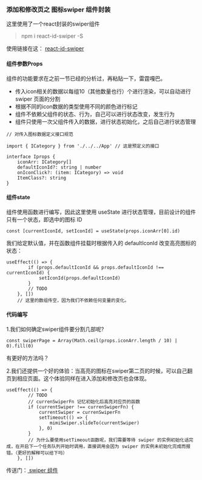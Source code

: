 ### <b>添加和修改页之 图标swiper 组件封装</b>
这里使用了一个react封装的swiper组件
> npm i react-id-swiper -S

使用链接在这： <a href="https://react-id-swiper.ashernguyen.site/doc/get-started">react-id-swiper</a>


#### 组件参数Props
组件的功能要求在之前一节已经的分析过，再粘贴一下，雷霆嘎巴。
<ul>
  <li>传入icon相关的数据以每组10（其他数量也行）个进行渲染，可以自动进行 swiper 页面的分割</li>
  <li>根据不同的icon数据的类型使用不同的颜色进行标记</li>
  <li>组件不依赖父组件的状态、行为，自己可以进行状态改变，发生行为</li>
  <li>组件只使用一次父组件传入的数据，进行状态初始化，之后自己进行状态管理</li>
</ul>

```
// 对传入图标数据定义接口规范

import { ICategory } from './../../App' // 这是预定义的接口

interface Iprops {
	iconArr: ICategory[]
	defaultIconId?: string | number
	onIconClick?: (item: ICategory) => void
	ItemClass?: string
}
```
#### 组件state
组件使用函数进行编写，因此这里使用 useState 进行状态管理，目前设计的组件只有一个状态，即选中的图标 ID
```
const [currentIconId, setIconId] = useState(props.iconArr[0].id)
```
我们给定默认值，并在函数组件挂载时根据传入的 defaultIconId 改变高亮图标的状态：
```
useEffect(() => {
		if (props.defaultIconId && props.defaultIconId !== currentIconId) {
			setIconId(props.defaultIconId)
		}
		// TODO
	}, [])
	// 这里的数组传空，因为我们不依赖任何变量的变化。
```
#### 代码编写
1.我们如何确定swiper组件要分割几部呢?<br />
```
const swiperPage = Array(Math.ceil(props.iconArr.length / 10) | 0).fill(0)
```
有更好的方法吗？<br />

2.我们还提供一个好的体验：当高亮的图标在swiper第二页的时候，可以自己翻页到相应页面。这个体验同样在进入添加和修改页也会体现。
```
useEffect(() => {
		// TODO
		// currenSwiperFn 记忆初始化后高亮对应页的函数
		if (currentSwiper !== currenSwiperFn) {
			currentSwiper = currenSwiperFn
			setTimeout(() => {
				mimiSwiper.slideTo(currentSwiper)
			}, 0)
		}
		// 为什么要使用setTimeout函数呢，我们需要等待 swiper 的实例初始化话完成，在开启下一个任务队列开始时调用，直接调用会因为 swiper 的实例未初始化完成而报错。（更好的解释可以给下吗）
	}, [])
```
传送门：<a href="./../src/components/AccountSwiper/index.tsx"> swiper 组件</a> <br />